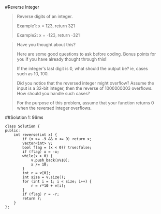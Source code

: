 #Reverse Integer
>Reverse digits of an integer.
>
>Example1: x = 123, return 321
>
>Example2: x = -123, return -321
>

>Have you thought about this?
>
>Here are some good questions to ask before coding. Bonus points for you if you have already thought through this!
>
>If the integer's last digit is 0, what should the output be? ie, cases such as 10, 100.
>
>Did you notice that the reversed integer might overflow? Assume the input is a 32-bit integer, then the reverse of 1000000003 overflows. How should you handle such cases?
>
>For the purpose of this problem, assume that your function returns 0 when the reversed integer overflows.

##Solution 1: 96ms
```
class Solution {
public:
    int reverse(int x) {
        if (x >= -9 && x <= 9) return x;
        vector<int> v;
        bool flag = (x < 0)? true:false;
        if (flag) x = -x;
        while(x > 0) {
            v.push_back(x%10);
            x /= 10;
        }
        int r = v[0];
        int size = v.size();
        for (int i = 1; i < size; i++) {
            r = r*10 + v[i];
        }
        if (flag) r = -r;
        return r;
    }
};
```